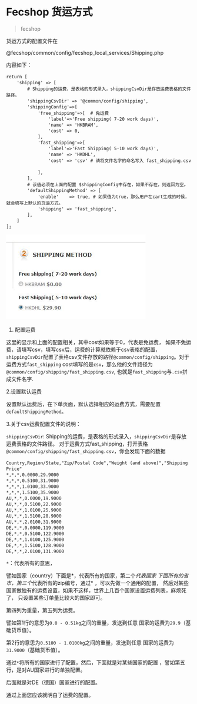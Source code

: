 Fecshop 货运方式
===============

> fecshop

货运方式的配置文件在 

@fecshop/common/config/fecshop_local_services/Shipping.php

内容如下：

```
return [
	'shipping' => [
		# Shipping的运费，是表格的形式录入，shippingCsvDir是存放运费表格的文件路径。
		'shippingCsvDir' => '@common/config/shipping', 
		'shippingConfig'=>[
			'free_shipping'=>[  # 免运费
				'label'=>'Free shipping( 7-20 work days)',
				'name' => 'HKBRAM',
				'cost' => 0,
			],
			'fast_shipping'=>[
				'label'=>'Fast Shipping( 5-10 work days)',
				'name' => 'HKDHL',
				'cost' => 'csv' # 请将文件名字的命名写入 fast_shipping.csv
				
			],
		],
		# 该值必须在上面的配置 $shippingConfig中存在，如果不存在，则返回为空。
		'defaultShippingMethod' => [
			'enable'	=> true, # 如果值为true，那么用户在cart生成的时候，就会填写上默认的货运方式。
			'shipping' => 'fast_shipping',
		],
	]
];
```

![aaa](images/a44.jpg)

1. 配置运费

这里的显示和上面的配置相关，其中cost如果等于0，代表是免运费，
如果不免运费，请填写csv，填写csv后，运费的计算就依赖于csv表格的配置，
`shippingCsvDir`配置了表格csv文件存放的路径`@common/config/shipping`。对于运费方式`fast_shipping`
cost填写的是`csv`，那么他的文件路径为`@common/config/shipping/fast_shipping.csv`,
也就是`fast_shipping`与`.csv`拼成文件名字.

2.设置默认运费

设置默认运费后，在下单页面，默认选择相应的运费方式，需要配置
`defaultShippingMethod`。

3.关于csv运费配置文件的说明：

`shippingCsvDir`: Shipping的运费，是表格的形式录入，`shippingCsvDir`是存放运费表格的文件路径。
对于运费方式fast_shipping，打开表格`@common/config/shipping/fast_shipping.csv`，你会发现下面的数据

```
Country,Region/State,"Zip/Postal Code","Weight (and above)","Shipping Price"
*,*,*,0.0000,29.9000
*,*,*,0.5100,31.9000
*,*,*,1.0100,33.9000
*,*,*,1.5100,35.9000
AU,*,*,0.0000,19.9000
AU,*,*,0.5100,22.9000
AU,*,*,1.0100,25.9000
AU,*,*,1.5100,28.9000
AU,*,*,2.0100,31.9000
DE,*,*,0.0000,119.9000
DE,*,*,0.5100,122.9000
DE,*,*,1.0100,125.9000
DE,*,*,1.5100,128.9000
DE,*,*,2.0100,131.9000
```

`*`：代表所有的意思，

譬如国家（country）下面是*，代表所有的国家，第二个*代表国家
下面所有的省市，第三个*代表所有的zip编号，通过* ，可以先做一个通用的配置，
然后对某些国家做独有的运费设置，如果不这样，世界上几百个国家设置运费列表，麻烦死了，
只设置某些订单量比较大的国家即可。

第四列为重量，第五列为运费。

譬如第1行的意思为`0.0 - 0.51kg`之间的重量，发送到任意
国家的运费为`29.9`（基础货币值）。

第2行的意思为`0.5100 - 1.0100kg`之间的重量，发送到任意
国家的运费为`31.9000`（基础货币值）。


通过`*`将所有的国家进行了配置，然后，下面就是对某些国家的配置
，譬如第五行，是对AU国家进行的单独配置。

后面就是对DE（德国）国家进行的配置。

通过上面您应该就明白了运费的配置。


























